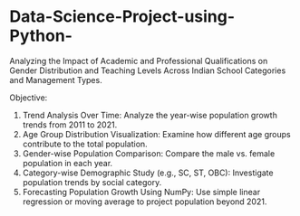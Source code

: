 # Data-Science-Project-using-Python-
Analyzing the Impact of Academic and Professional Qualifications on Gender Distribution and Teaching Levels Across Indian School Categories and Management Types.

Objective:
1. Trend Analysis Over Time: Analyze the year-wise population growth trends from 2011 to 2021.
2. Age Group Distribution Visualization: Examine how different age groups contribute to the total population.
3. Gender-wise Population Comparison: Compare the male vs. female population in each year.
4. Category-wise Demographic Study (e.g., SC, ST, OBC): Investigate population trends by social category.
5. Forecasting Population Growth Using NumPy: Use simple linear regression or moving average to project population beyond 2021.

